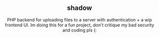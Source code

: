<div align="center">
	<h2>shadow</h2>
	<p>PHP backend for uploading files to a server with authentication + a wip frontend UI. Im doing this for a fun project, don't critique my bad security and coding pls (:</p>
</div>
